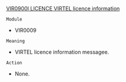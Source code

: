 [VIR0900I LICENCE VIRTEL licence information       ](https://virtel.readthedocs.io/en/latest/manuals/virtel/Virtel459MG/messages.html?highlight=VIR0900I#VIR0900I)

`Module`
- VIR0009

`Meaning`
- VIRTEL licence information messagee.

`Action`
- None.
